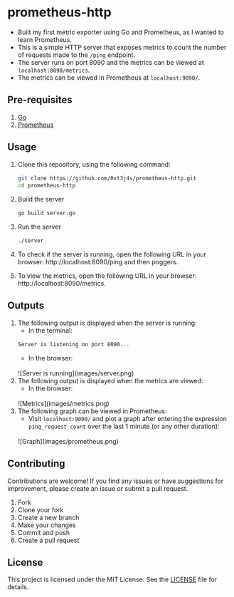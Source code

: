 # prometheus-http
- Built my first metric exporter using Go and Prometheus, as I wanted to learn Prometheus.
- This is a simple HTTP server that exposes metrics to count the number of requests made to the `/ping` endpoint.
- The server runs on port 8090 and the metrics can be viewed at `localhost:8090/metrics`.
- The metrics can be viewed in Prometheus at `localhost:9090/`.

## Pre-requisites
1. [Go](https://golang.org/doc/install)
2. [Prometheus](https://prometheus.io/docs/prometheus/latest/getting_started/) 

## Usage
1. Clone this repository, using the following command:
    ```bash
    git clone https://github.com/0xt3j4s/prometheus-http.git
    cd prometheus-http
    ```

2. Build the server
    ```bash
    go build server.go
    ```

3. Run the server
    ```bash
    ./server
    ```

4. To check if the server is running, open the following URL in your browser: http://localhost:8090/ping and then poggers.

5. To view the metrics, open the following URL in your browser: http://localhost:8090/metrics.

## Outputs
1. The following output is displayed when the server is running:
    - In the terminal:
    ```bash
    Server is listening on port 8090...
    ```
    - In the browser: 
    <br>
    ![Server is running](images/server.png)
2. The following output is displayed when the metrics are viewed:
    - In the browser: 
    <br>
    ![Metrics](images/metrics.png)
3. The following graph can be viewed in Prometheus:
    - Visit `localhost:9090/` and plot a graph after entering the expression `ping_request_count` over the last 1 minute (or any other duration): 
    <br>
    ![Graph](images/prometheus.png)
 
## Contributing
Contributions are welcome! If you find any issues or have suggestions for improvement, please create an issue or submit a pull request.

1. Fork
2. Clone your fork
3. Create a new branch
4. Make your changes
5. Commit and push
6. Create a pull request

## License
This project is licensed under the MIT License. See the [LICENSE](LICENSE) file for details.